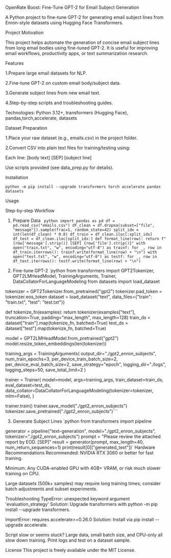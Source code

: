 OpenRate Boost: Fine-Tune GPT-2 for Email Subject Generation


A Python project to fine-tune GPT-2 for generating email subject lines from Enron-style datasets using Hugging Face Transformers.


Project Motivation


This project helps automate the generation of concise email subject lines from long email bodies using fine-tuned GPT-2. It is useful for improving email workflows, productivity apps, or text summarization research.

Features

1.Prepare large email datasets for NLP.

2.Fine-tune GPT-2 on custom email body/subject data.

3.Generate subject lines from new email text.

4.Step-by-step scripts and troubleshooting guides.

Technologies: Python 3.12+, transformers (Hugging Face), pandas,torch,accelerate, datasets


Dataset Preparation


1.Place your raw dataset (e.g., emails.csv) in the project folder.

2.Convert CSV into plain text files for training/testing using:

   Each line: [body text] [SEP] [subject line]

   Use scripts provided (see data_prep.py for details).

Installation

    python -m pip install --upgrade transformers torch accelerate pandas datasets
Usage


Step-by-step Workflow

1. Prepare Data
   ` python
    import pandas as pd
    df = pd.read_csv("emails.csv")
    df_clean = df.dropna(subset=["file", "message"]).sample(frac=1, random_state=42)
    split_idx = int(len(df_clean) * 0.8)
    df_train = df_clean.iloc[:split_idx]
    df_test = df_clean.iloc[split_idx:]
    def format_line(row):
        return f"{row['message'].strip()} [SEP] {row['file'].strip()}"
    with open("train.txt", "w", encoding="utf-8") as trainf:
        for _, row in df_train.iterrows(): trainf.write(format_line(row) + "\n")
    with open("test.txt", "w", encoding="utf-8") as testf:
        for _, row in df_test.iterrows(): testf.write(format_line(row) + "\n")`


2. Fine-tune GPT-2
`python
from transformers import GPT2Tokenizer, GPT2LMHeadModel, TrainingArguments, Trainer, DataCollatorForLanguageModeling
from datasets import load_dataset

tokenizer = GPT2Tokenizer.from_pretrained("gpt2")
tokenizer.pad_token = tokenizer.eos_token
dataset = load_dataset("text", data_files={"train": "train.txt", "test": "test.txt"})

def tokenize_fn(examples): return tokenizer(examples["text"], truncation=True, padding="max_length", max_length=128)
train_ds = dataset["train"].map(tokenize_fn, batched=True)
test_ds = dataset["test"].map(tokenize_fn, batched=True)

model = GPT2LMHeadModel.from_pretrained("gpt2")
model.resize_token_embeddings(len(tokenizer))

training_args = TrainingArguments(
    output_dir="./gpt2_enron_subjects",
    num_train_epochs=3,
    per_device_train_batch_size=2,
    per_device_eval_batch_size=2,
    save_strategy="epoch",
    logging_dir="./logs",
    logging_steps=50,
    save_total_limit=2
)

trainer = Trainer(
    model=model,
    args=training_args,
    train_dataset=train_ds,
    eval_dataset=test_ds,
    data_collator=DataCollatorForLanguageModeling(tokenizer=tokenizer, mlm=False),
)

trainer.train()
trainer.save_model("./gpt2_enron_subjects")
tokenizer.save_pretrained("./gpt2_enron_subjects")```


3. Generate Subject Lines
`python
from transformers import pipeline

generator = pipeline("text-generation", model="./gpt2_enron_subjects", tokenizer="./gpt2_enron_subjects")
prompt = "Please review the attached report by EOD. [SEP]"
result = generator(prompt, max_length=40, num_return_sequences=1)
print(result[0]["generated_text"])`
Hardware Recommendations
Recommended: NVIDIA RTX 3060 or better for fast training.

Minimum: Any CUDA-enabled GPU with 4GB+ VRAM, or risk much slower training on CPU.

Large datasets (500k+ samples) may require long training times; consider batch adjustments and subset experiments.

Troubleshooting
TypeError: unexpected keyword argument 'evaluation_strategy'
Solution: Upgrade transformers with python -m pip install --upgrade transformers.

ImportError: requires accelerate>=0.26.0
Solution: Install via pip install --upgrade accelerate.

Script slow or seems stuck?
Large data, small batch size, and CPU-only all slow down training. Print logs and test on a dataset sample.

License
This project is freely available under the MIT License.
